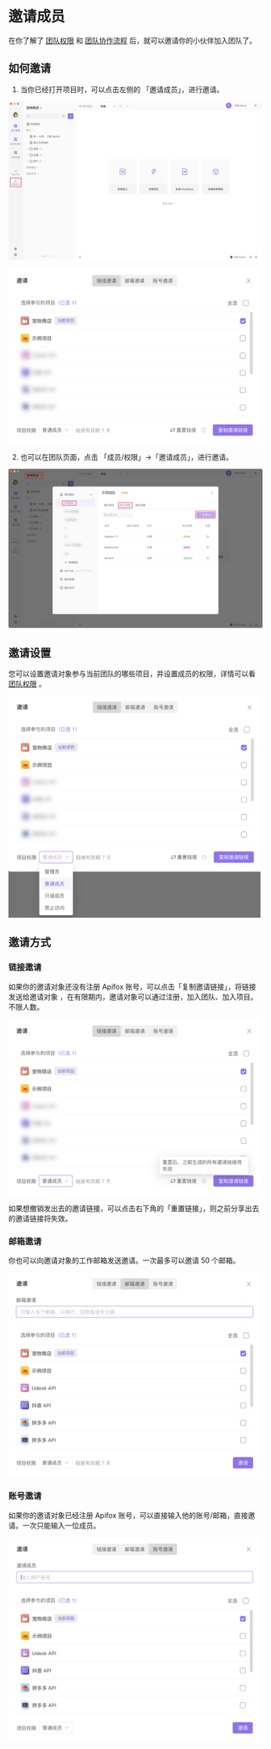 # 邀请成员

在你了解了 [团队权限](../team-permission/) 和 [团队协作流程](/best-practices/workflow/) 后，就可以邀请你的小伙伴加入团队了。

## 如何邀请

1. 当你已经打开项目时，可以点击左侧的 「邀请成员」，进行邀请。

![截图](../../assets/img/team/invitation-1.png)

<img alt="空格" src="../../assets/img/team/invitation-2.png" width="500px" />

2. 也可以在团队页面，点击 「成员/权限」->「邀请成员」，进行邀请。

![截图](../../assets/img/team/invitation-3.png)

## 邀请设置

您可以设置邀请对象参与当前团队的哪些项目，并设置成员的权限，详情可以看 [团队权限](../team-permission/) 。

<img alt="空格" src="../../assets/img/team/invitation-4.png" width="500px" />

## 邀请方式

### 链接邀请

如果你的邀请对象还没有注册 Apifox 账号，可以点击「复制邀请链接」，将链接发送给邀请对象 ，在有限期内，邀请对象可以通过注册，加入团队、加入项目。不限人数。

<img alt="空格" src="../../assets/img/team/invitation-5.png" width="500px" />

如果想撤销发出去的邀请链接，可以点击右下角的「重置链接」，则之前分享出去的邀请链接将失效。

### 邮箱邀请

你也可以向邀请对象的工作邮箱发送邀请。一次最多可以邀请 50 个邮箱。

<img alt="空格" src="../../assets/img/team/invitation-6.png" width="500px" />

### 账号邀请

如果你的邀请对象已经注册 Apifox 账号，可以直接输入他的账号/邮箱，直接邀请。一次只能输入一位成员。

<img alt="空格" src="../../assets/img/team/invitation-7.png" width="500px" />
